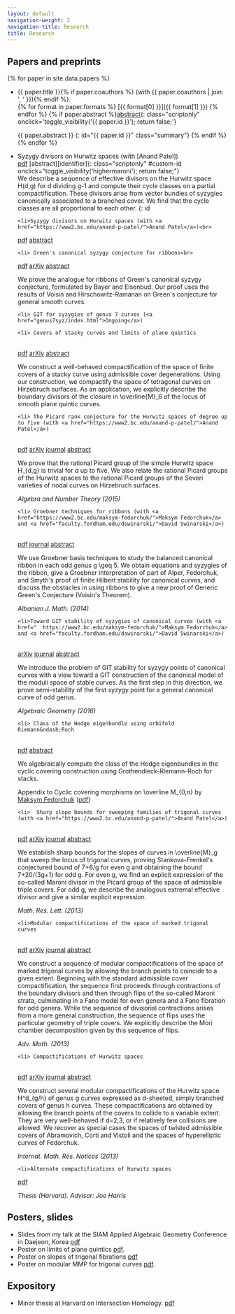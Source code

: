 ```yaml
---
layout: default
navigation-weight: 2
navigation-title: Research
title: Research
---
```


<script type="text/javascript">
<!--
function toggle_visibility(id) {
	var e = document.getElementById(id);
	if(e.style.display == 'none')
		e.style.display = 'block';
	else
		e.style.display = 'none';
	}
//-->
</script>

<noscript>
<style type="text/css">
<!-- 

.summary{
	display: block;
}
	
.scriptonly{
  display: none;
}
-->
</style>
</noscript>
	

## Papers and preprints

{% for paper in site.data.papers %}
* {{ paper.title }}{% if paper.coauthors %} (with {{ paper.coauthors | join: ', ' }}){% endif %}.  
  {% for format in paper.formats %} [{{ format[0] }}]({{ format[1] }}) {% endfor %}
  {% if paper.abstract %}[abstract](#){: class="scriptonly" onclick='toggle_visibility(\'{{ paper.id }}\'); return false;'}

  {{ paper.abstract }}
  {: id="{{ paper.id }}" class="summary"}
  {% endif %}
{% endfor %}




* Syzygy divisors on Hurwitz spaces (with [Anand Patel])  
  [pdf](/papers/HigherMaroni.pdf) [abstract][identifier]{: class="scriptonly" #custom-id onclick="toggle_visibility('highermaroni'); return false;"}  
  We describe a sequence of effective divisors on the Hurwitz space H(d,g) for d dividing g-1 and compute their cycle classes on a partial compactification. These divisors arise from vector bundles of syzygies canonically associated to a branched cover. We find that the cycle classes are all proportional to each other.
  {: id
  

      <li>Syzygy divisors on Hurwitz spaces (with <a href="https://www2.bc.edu/anand-p-patel/">Anand Patel</a>)<br>
	<a href="papers/HigherMaroni.pdf">pdf</a>
	<a href="#" class="scriptonly"  onclick="toggle_visibility('highermaroni'); return false;">abstract</a>
	<p id="highermaroni" class="summary">

	</p>
      
      <li> Green's canonical syzygy conjecture for ribbons<br>
	<a href="papers/RibbonGreen.pdf">pdf</a>
	<a href="http://arxiv.org/abs/1510.07755">arXiv</a>
	<a href="#" class="scriptonly"  onclick="toggle_visibility('ribbongreen'); return false;">abstract</a>
	<p id="ribbongreen" class="summary">
	  We prove the analogue for ribbons of Green's canonical syzygy conjecture, formulated by Bayer and Eisenbud. Our proof uses the results of Voisin and Hirschowitz-Ramanan on Green's conjecture for general smooth curves.
	</p>

      <li> GIT for syzygies of genus 7 curves (<a href="genus7syz/index.html">Ongoing</a>)

      <li> Covers of stacky curves and limits of plane quintics
	<br>
	<a href="papers/StackyAdmissibleCovers.pdf">pdf</a>
	<a href="http://arxiv.org/abs/1507.03252">arXiv</a>
	<a href="#" class="scriptonly"  onclick="toggle_visibility('quintics'); return false;">abstract</a>
	<p id="quintics" class="summary">
	  We construct a well-behaved compactification of the space of finite covers of a stacky curve using admissible cover degenerations. Using our construction, we compactify the space of tetragonal curves on Hirzebruch surfaces. As an application, we explicitly describe the boundary divisors of the closure in \overline{M}_6 of the locus of smooth plane quintic curves.
	</p>
	
      <li> The Picard rank conjecture for the Hurwitz spaces of degree up to five (with <a href="https://www2.bc.edu/anand-p-patel/">Anand Patel</a>)
	<br>
	<a href="papers/PicH345.pdf">pdf</a>
	<a href="http://arxiv.org/abs/1402.1439">arXiv</a>
	<a href="http://msp.org/ant/2015/9-2/p05.xhtml">journal</a>
	<a href="#" class="scriptonly"  onclick="toggle_visibility('pich345'); return false;">abstract</a>
	<p id="pich345" class="summary">
	  We prove that the rational Picard group of the simple Hurwitz space H_{d,g} is trivial for d up to five. We also relate the rational Picard groups of the Hurwitz spaces to the rational Picard groups of the Severi varieties of nodal curves on Hirzebruch surfaces.
	</p>
	<div><em>Algebra and Number Theory (2015)</em></div>


      <li> Groebner techniques for ribbons (with <a href="https://www2.bc.edu/maksym-fedorchuk/">Maksym Fedorchuk</a> and <a href="faculty.fordham.edu/dswinarski/">David Swinarski</a>)
	<br>
	<a href="papers/groebner.pdf">pdf</a>
	<a href="https://sites.google.com/site/albjmath/archives/vol-8/2014-6">journal</a>
	<a href="#" class="scriptonly"  onclick="toggle_visibility('grob'); return false;">abstract</a>
	<p id="grob" class="summary">
	  We use Groebner basis techniques to study the balanced canonical ribbon in each odd genus g \geq 5. We obtain equations and syzygies of the ribbon, give a Groebner interpretation of part of Alper, Fedorchuk, and Smyth's proof of finite Hilbert stability for canonical curves, and discuss the obstacles in using ribbons to give a new proof of Generic Green's Conjecture (Voisin's Theorem).  
	</p>
	<div><em>Albanian J. Math. (2014)</em></div>


      <li>Toward GIT stability of syzygies of canonical curves (with <a href="	https://www2.bc.edu/maksym-fedorchuk/">Maksym Fedorchuk</a> and <a href="faculty.fordham.edu/dswinarski/">David Swinarski</a>)
	<br>
	<a href="http://arxiv.org/abs/1401.6101">arXiv</a>
	<a href="http://www.algebraicgeometry.nl/2016-1/2016-1-001.pdf">journal</a>
	<a href="#" class="scriptonly"  onclick="toggle_visibility('syz'); return false;">abstract</a>
	<p id="syz" class="summary">
	  We introduce the problem of GIT stability for syzygy points of canonical curves with a view toward a GIT construction of the canonical model of the moduli space of stable curves. As the first step in this direction, we prove semi-stability of the first syzygy point for a general canonical curve of odd genus. 
	</p>
	<div><em>Algebraic Geometry (2016)</em></div>


      <li> Class of the Hodge eigenbundle using orbifold Riemann&ndash;Roch
	<br>
	<a href="papers/CyclicAppendix.pdf">pdf</a>
	<a href="#" class="scriptonly"  onclick="toggle_visibility('cyclic'); return false;">abstract</a>
	<p id="cyclic" class="summary">
	  We algebraically compute the class of the Hodge eigenbundles in the cyclic covering construction using Grothendieck-Riemann-Roch for stacks.
	</p>
	<div>Appendix to Cyclic covering morphisms on \overline M_{0,n} by <a href="https://www2.bc.edu/maksym-fedorchuk/">Maksym Fedorchuk</a> (<a href="https://www2.bc.edu/maksym-fedorchuk/papers/cyclic-coverings-2013.pdf">pdf</a>) </div>
	

      <li>  Sharp slope bounds for sweeping families of trigonal curves  (with <a href="https://www2.bc.edu/anand-p-patel/">Anand Patel</a>)
	<br>
	<a href="papers/TrigonalSlopes.pdf">pdf</a>
	<a href="http://arxiv.org/abs/1211.2827">arXiv</a>
	<a href="http://www.intlpress.com/site/pub/pages/journals/items/mrl/content/vols/0020/0005/a005/">journal</a>
	<a href="#" class="scriptonly"  onclick="toggle_visibility('slopes'); return false;">abstract</a>
	<p id="slopes" class="summary">
	  We establish sharp bounds for the slopes of curves in \overline{M}_g that sweep the locus of trigonal curves, proving Stankova-Frenkel's conjectured bound of 7+6/g for even g and obtaining the bound 7+20/(3g+1) for odd g. For even g, we find an explicit expression of the so-called Maroni divisor in the Picard group of the space of admissible triple covers. For odd g, we describe the analogous extremal effective divisor and give a similar explicit expression. 
	</p>
	<div><em>Math. Res. Lett. (2013) </em></div>
	
	
      <li>Modular compactifications of the space of marked trigonal curves
	<br>
	<a href="papers/MarkedTrigonal.pdf">pdf</a>
	<a href="http://arxiv.org/abs/1206.4503">arXiv</a>
	<a href="http://www.sciencedirect.com/science/article/pii/S0001870813002776">journal</a>
	<a href="#" class="scriptonly"  onclick="toggle_visibility('trigmmp'); return false;">abstract</a>
	<p id="trigmmp" class="summary">
	  We construct a sequence of modular compactifications of the space of marked trigonal curves by allowing the branch points to coincide to a given extent. Beginning with the standard admissible cover compactification, the sequence first proceeds through contractions of the boundary divisors and then through flips of the so-called Maroni strata, culminating in a Fano model for even genera and a Fano fibration for odd genera. While the sequence of divisorial contractions arises from a more general construction, the sequence of flips uses the particular geometry of triple covers. We explicitly describe the Mori chamber decomposition given by this sequence of flips. 
	</p>
	<div><em>Adv. Math. (2013) </em></div>
	
	
      <li> Compactifications of Hurwitz spaces
	<br>
	<a href="papers/CompHurwitz.pdf">pdf</a>
	<a href="http://arxiv.org/abs/1206.4535">arXiv</a>
	<a href="http://imrn.oxfordjournals.org/content/early/2013/04/08/imrn.rnt060.abstract">journal</a>
	<a href="#" class="scriptonly"  onclick="toggle_visibility('hur'); return false;">abstract</a>
	<p id="hur" class="summary">
	  We construct several modular compactifications of the Hurwitz space H^d_{g/h} of genus g curves expressed as d-sheeted, simply branched covers of genus h curves. These compactifications are obtained by allowing the branch points of the covers to collide to a variable extent. They are very well-behaved if d=2,3, or if relatively few collisions are allowed. We recover as special cases the spaces of twisted admissible covers of Abramovich, Corti and Vistoli and the spaces of hyperelliptic curves of Fedorchuk. 
	</p>
	<div><em> Internat. Math. Res. Notices (2013)</em></div>


      <li>Alternate compactifications of Hurwitz spaces
	<a href="papers/thesis.pdf">pdf</a>
	<br>
	<div><em>Thesis (Harvard). Advisor: Joe Harris</em></div>
    </ul>


    <h2>Posters, slides</h2>
    <ul>
      <li>Slides from my talk at the SIAM Applied Algebraic Geometry Conference in Daejeon, Korea <a href="siam_talk.pdf">pdf</a>
      <li>Poster on limits of plane quintics <a href="papers/quintics_poster.pdf">pdf</a>.
      <li>Poster on slopes of trigonal fibrations <a href="papers/slopes_poster.pdf">pdf</a>
      <li>Poster on modular MMP for trigonal curves <a href="papers/trig_poster.pdf">pdf</a>.

    </ul>

    <h2>Expository</h2>
    <ul>
      <li>Minor thesis at Harvard on Intersection Homology. <a href="papers/anandrd_minor_thesis.pdf">pdf</a>
    </ul>

    <?php include("footer.html"); ?>
    
  </body>
</html>

